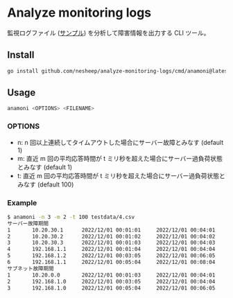 # Analyze monitoring logs

監視ログファイル ([サンプル](./testdata/0.csv)) を分析して障害情報を出力する CLI ツール。

## Install

```bash
go install github.com/nesheep/analyze-monitoring-logs/cmd/anamoni@latest
```

## Usage

```bash
anamoni <OPTIONS> <FILENAME>
```

### OPTIONS

- n: n 回以上連続してタイムアウトした場合にサーバー故障とみなす (default 1)
- m: 直近 m 回の平均応答時間が t ミリ秒を超えた場合にサーバー過負荷状態とみなす (default 1)
- t: 直近 m 回の平均応答時間が t ミリ秒を超えた場合にサーバー過負荷状態とみなす (default 100)

### Example

```bash
$ anamoni -n 3 -m 2 -t 100 testdata/4.csv
サーバー故障期間
1       10.20.30.1      2022/12/01 00:01:01     2022/12/01 00:04:01
2       10.20.30.2      2022/12/01 00:01:02     2022/12/01 00:04:02
3       10.20.30.3      2022/12/01 00:01:03     2022/12/01 00:04:03
4       192.168.1.1     2022/12/01 00:01:04     2022/12/01 00:04:04
5       192.168.1.2     2022/12/01 00:03:05     2022/12/01 00:06:05
6       192.168.1.1     2022/12/01 00:05:04     2022/12/01 00:08:04
サブネット故障期間
1       10.20.0.0       2022/12/01 00:01:03     2022/12/01 00:04:01
2       192.168.1.0     2022/12/01 00:03:05     2022/12/01 00:04:04
3       192.168.1.0     2022/12/01 00:05:04     2022/12/01 00:06:05
```
